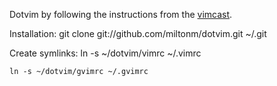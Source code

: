 Dotvim by following the instructions from the
[vimcast](http://vimcasts.org/episodes/synchronizing-plugins-with-git-submodules-and-pathogen/).

Installation:
    git clone git://github.com/miltonm/dotvim.git ~/.git

Create symlinks:
    ln -s ~/dotvim/vimrc ~/.vimrc

    ln -s ~/dotvim/gvimrc ~/.gvimrc
